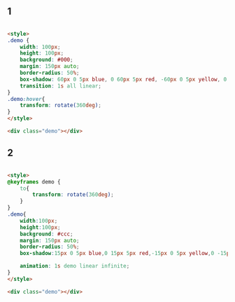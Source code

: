 <style>
.markdown-section iframe[data-id="0"],
.markdown-section iframe[data-id="1"],
.markdown-section iframe[data-id="2"] {
    height: 400px;
}
</style>

## 1

[](../_iframe/前端实验室/阴影-0.html ':include data-id=0')

<!-- run -->
```html

<style>
.demo {
    width: 100px;
    height: 100px;
    background: #000;
    margin: 150px auto;
    border-radius: 50%;
    box-shadow: 60px 0 5px blue, 0 60px 5px red, -60px 0 5px yellow, 0 -60px 5px green;
    transition: 1s all linear;
}
.demo:hover{
    transform: rotate(360deg);
}
</style>

<div class="demo"></div>
```

## 2

[](../_iframe/前端实验室/阴影-1.html ':include data-id=1')

<!-- run -->
```html

<style>
@keyframes demo {
    to{
        transform: rotate(360deg);
    }
}
.demo{
    width:100px;
    height:100px;
    background: #ccc;
    margin: 150px auto;
    border-radius: 50%;
    box-shadow:15px 0 5px blue,0 15px 5px red,-15px 0 5px yellow,0 -15px 5px green;

    animation: 1s demo linear infinite;
}
</style>

<div class="demo"></div>
```

